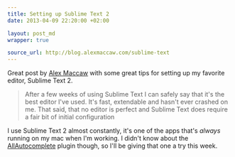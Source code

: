 ```yaml
---
title: Setting up Sublime Text 2
date: 2013-04-09 22:20:00 +02:00

layout: post_md
wrapper: true

source_url: http://blog.alexmaccaw.com/sublime-text
---
```

Great post by [Alex Maccaw][alex_maccaw] with some great tips for setting up my favorite editor, Sublime Text 2.

> After a few weeks of using Sublime Text I can safely say that it's the best editor I've used. It's fast, extendable and hasn't ever crashed on me. That said, that no editor is perfect and Sublime Text does require a fair bit of initial configuration

I use Sublime Text 2 almost constantly, it's one of the apps that's *always* running on my mac when I'm working. I didn't know about the [AllAutocomplete][allautocomplete] plugin though, so I'll be giving that one a try this week.

[alex_maccaw]: http://twitter.com/maccman
[allautocomplete]: https://github.com/alienhard/SublimeAllAutocomplete